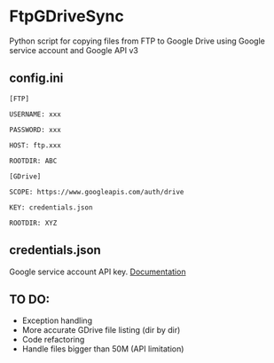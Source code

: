 # FtpGDriveSync
   Python script for copying files from FTP to Google Drive using Google service account and Google API v3

## config.ini
    [FTP] 
  
    USERNAME: xxx
  
    PASSWORD: xxx
  
    HOST: ftp.xxx
  
    ROOTDIR: ABC
  
    [GDrive]
  
    SCOPE: https://www.googleapis.com/auth/drive
  
    KEY: credentials.json
  
    ROOTDIR: XYZ
  
## credentials.json
   Google service account API key. [Documentation](https://cloud.google.com/iam/docs/service-accounts)
 
## TO DO:
* Exception handling
* More accurate GDrive file listing (dir by dir)
* Code refactoring
* Handle files bigger than 50M (API limitation)
